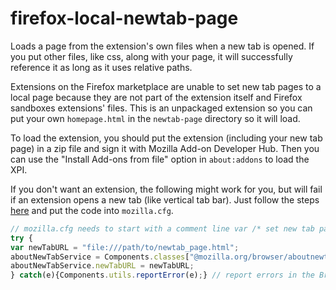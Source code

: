 # firefox-local-newtab-page
Loads a page from the extension's own files when a new tab is opened.
If you put other files, like css, along with your page, it will successfully reference it as long as it uses relative paths.

Extensions on the Firefox marketplace are unable to set new tab pages to a local page because they are not part of the extension itself and Firefox sandboxes extensions' files. This is an unpackaged extension so you can put your own `homepage.html` in the `newtab-page` directory so it will load.

To load the extension, you should put the extension (including your new tab page) in a zip file and sign it with Mozilla Add-on Developer Hub. Then you can use the "Install Add-ons from file" option in `about:addons` to load the XPI.

If you don't want an extension, the following might work for you, but will fail if an extension opens a new tab (like vertical tab bar). Just follow the steps [here](https://developer.mozilla.org/en-US/docs/Mozilla/Firefox/Enterprise_deployment_before_60) and put the code into `mozilla.cfg`.
```javascript
// mozilla.cfg needs to start with a comment line var /* set new tab page */
try {
var newTabURL = "file:///path/to/newtab_page.html";
aboutNewTabService = Components.classes["@mozilla.org/browser/aboutnewtab-service;1"].getService(Components.interfaces.nsIAboutNewTabService);
aboutNewTabService.newTabURL = newTabURL;
} catch(e){Components.utils.reportError(e);} // report errors in the Browser Console```
